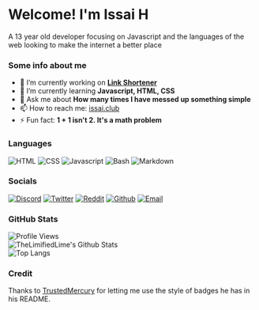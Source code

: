 <!--
**TheLimifiedLime/TheLimifiedLime** is a ✨ _special_ ✨ repository because its `README.md` (this file) appears on your GitHub profile. -->

# Welcome! I'm Issai H

A 13 year old developer focusing on Javascript and the languages of the web looking to make the internet a better place

### Some info about me

- 🔭 I’m currently working on **[Link Shortener](https://github.com/SeasideDevs/Link-Shortener-Bot)**
- 🌱 I’m currently learning **Javascript, HTML, CSS**
- 💬 Ask me about **How many times I have messed up something simple**
- 📫 How to reach me: [issai.club](https://issai.club)
- ⚡ Fun fact: **1 + 1 isn't 2. It's a math problem**

### Languages

![HTML](https://img.shields.io/badge/HTML-E34F26?logo=html5&logoColor=ffffff&style=for-the-badge)
![CSS](https://img.shields.io/badge/CSS-1572B6?logo=css3&logoColor=ffffff&style=for-the-badge)
![Javascript](https://img.shields.io/badge/JavaScript-F7DF1E?logo=javascript&logoColor=ffffff&style=for-the-badge)
![Bash](https://img.shields.io/badge/Bash-4EAA25?logo=gnu-bash&logoColor=ffffff&style=for-the-badge)
![Markdown](https://img.shields.io/badge/Markdown-000000?logo=markdown&logoColor=ffffff&style=for-the-badge)

### Socials

[![Discord](https://img.shields.io/badge/Discord-7289DA?logo=discord&logoColor=ffffff&style=for-the-badge)](https://discord.com/users/738966191519039640)
[![Twitter](https://img.shields.io/badge/Twitter-1DA1F2?logo=twitter&logoColor=ffffff&style=for-the-badge)](https://twitter.com/TheLimifiedLime)
[![Reddit](https://img.shields.io/badge/Reddit-FF4500?logo=reddit&logoColor=ffffff&style=for-the-badge)](https://reddit.com/u/TheLimifiedLime)
[![Github](https://img.shields.io/badge/GitHub-181717?logo=github&logoColor=ffffff&style=for-the-badge)](https://github.com/TheLimifiedLime)
[![Email](https://img.shields.io/badge/Email-D14836?logo=gmail&logoColor=ffffff&style=for-the-badge)](mailto:contact@issai.club)

### GitHub Stats

![Profile Views](https://api.ghprofile.me/view?username=TheLimifiedLime&color=2ECC71)  
![TheLimifiedLime's Github Stats](https://stats.issai.club/api?username=TheLimifiedLime&theme=vue-dark&count_private=true)  
![Top Langs](https://stats.issai.club/api/top-langs/?username=TheLimifiedLime&theme=vue-dark)

### Credit

Thanks to [TrustedMercury](https://github.com/TrustedMercury) for letting me use the style of badges he has in his README.
